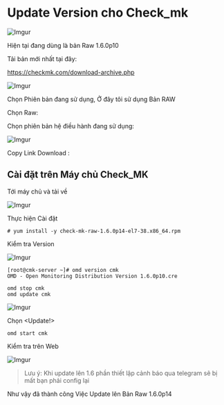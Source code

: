 # Update Version cho Check_mk

![Imgur](https://i.imgur.com/atvyQNc.png)

Hiện tại đang dùng là bản Raw 1.6.0p10

Tải bản mới nhất tại đây: 

https://checkmk.com/download-archive.php

![Imgur](https://i.imgur.com/NODlCAQ.png)

Chọn Phiên bản đang sử dụng, Ở đây tôi sử dụng Bản RAW 

Chọn Raw:

Chọn phiên bản hệ điều hành đang sử dụng:

![Imgur](https://i.imgur.com/287jPus.png)

Copy Link Download :

## Cài đặt trên Máy chủ Check_MK

Tới máy chủ và tải về

![Imgur](https://i.imgur.com/QrI490V.png)

Thực hiện Cài đặt

`# yum install -y check-mk-raw-1.6.0p14-el7-38.x86_64.rpm`

Kiểm tra Version

![Imgur](https://i.imgur.com/O4R5NbL.png)

```
[root@cmk-server ~]# omd version cmk
OMD - Open Monitoring Distribution Version 1.6.0p10.cre
```

```
omd stop cmk
omd update cmk
```



![Imgur](https://i.imgur.com/3GEiF56.png)

Chọn <Update!> 

`omd start cmk`


Kiểm tra trên Web 

![Imgur](https://i.imgur.com/hZVZMCT.png)

>Lưu ý: Khi update lên 1.6 phần thiết lập cảnh báo qua telegram sẽ bị mất bạn phải config lại

Như vậy đã thành công Việc Update lên Bản Raw 1.6.0p14

